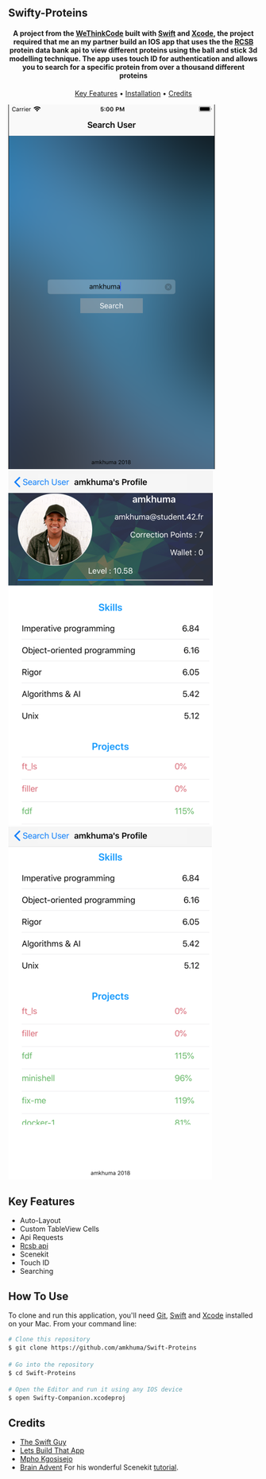 ## Swifty-Proteins

<h4 align="center">A project from the <a href="https://www.wethinkcode.co.za" target="_blank">WeThinkCode</a> built with <a href="https://swift.org" target="_blank">Swift</a> and <a href="https://developer.apple.com/xcode/" target="_blank">Xcode</a>, the project required that me an my partner build an IOS app that uses the the <a href="http://www.rcsb.org" target="_blank">RCSB</a> protein data bank api to view different proteins using the ball and stick 3d modelling technique. The app uses touch ID for authentication and allows you to search for a specific protein from over a thousand different proteins</h4>

<p align="center">
  <a href="#key-features">Key Features</a> •
  <a href="#how-to-use">Installation</a> •
  <a href="#credits">Credits</a> 
</p>

![screenshot](https://github.com/amkhuma/Swift-Companion/blob/master/Images/Search.png)  ![screenshot](https://github.com/amkhuma/Swift-Companion/blob/master/Images/Profile.png) ![screenshot](https://github.com/amkhuma/Swift-Companion/blob/master/Images/projects.png) 

## Key Features

* Auto-Layout
* Custom TableView Cells
* Api Requests
* [Rcsb api](https://www.rcsb.org/pdb/software/rest.do)
* Scenekit
* Touch ID
* Searching

## How To Use

To clone and run this application, you'll need [Git](https://git-scm.com), [Swift](https://swift.org/download/) and [Xcode](https://developer.apple.com/xcode/) installed on your Mac. From your command line:

```bash
# Clone this repository
$ git clone https://github.com/amkhuma/Swift-Proteins

# Go into the repository
$ cd Swift-Proteins

# Open the Editor and run it using any IOS device
$ open Swifty-Companion.xcodeproj
```

## Credits

- [The Swift Guy](http://theswiftguy.com)
- [Lets Build That App](https://nodejs.org/)
- [Mpho Kgosisejo](https://mpho-kgosisejo.github.io/portfolio/)
- [Brain Advent](http://www.brianadvent.com) For his wonderful Scenekit [tutorial](https://www.youtube.com/watch?v=haZmF3ZYIYc&t=1026s).
